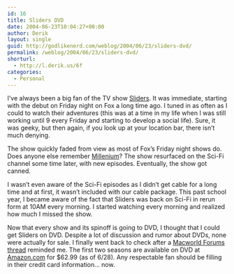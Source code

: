 ```yaml
---
id: 16
title: Sliders DVD
date: 2004-06-23T10:04:27+00:00
author: Derik
layout: single
guid: http://godlikenerd.com/weblog/2004/06/23/sliders-dvd/
permalink: /weblog/2004/06/23/sliders-dvd/
shorturl:
  - http://l.derik.us/6f
categories:
  - Personal
---
```

I&#8217;ve always been a big fan of the TV show [Sliders](http://www.scifi.com/sliders/). It was immediate, starting with the debut on Friday night on Fox a long time ago. I tuned in as often as I could to watch their adventures (this was at a time in my life when I was still working until 9 every Friday and starting to develop a social life). Sure, it was geeky, but then again, if you look up at your location bar, there isn&#8217;t much denying.

The show quickly faded from view as most of Fox&#8217;s Friday night shows do. Does anyone else remember [Millenium](http://www.kfcplainfield.com/tv/millennium.html)? The show resurfaced on the Sci-Fi channel some time later, with new episodes. Eventually, the show got canned.

I wasn&#8217;t even aware of the Sci-Fi episodes as I didn&#8217;t get cable for a long time and at first, it wasn&#8217;t included with our cable package. This past school year, I became aware of the fact that Sliders was back on Sci-Fi in rerun form at 10AM every morning. I started watching every morning and realized how much I missed the show.

Now that every show and its spinoff is going to DVD, I thought that I could get Sliders on DVD. Despite a lot of discussion and rumor about DVDs, none were actually for sale. I finally went back to check after a [Macworld Forums thread](http://www.macworld.com/forums/ubbthreads/showflat.php?Cat=&Board=UBB12&Number=235735&page=&view=&sb=&o=&vc=1) reminded me. The first two seasons are available on DVD at [Amazon.com](http://www.amazon.com/exec/obidos/ASIN/B00022FWEU/ref=nosim/watson-20/102-7679670-6243312?dev-t=D1ZRLX383JKDT6) for $62.99 (as of 6/28). Any respectable fan should be filling in their credit card information&#8230; now.